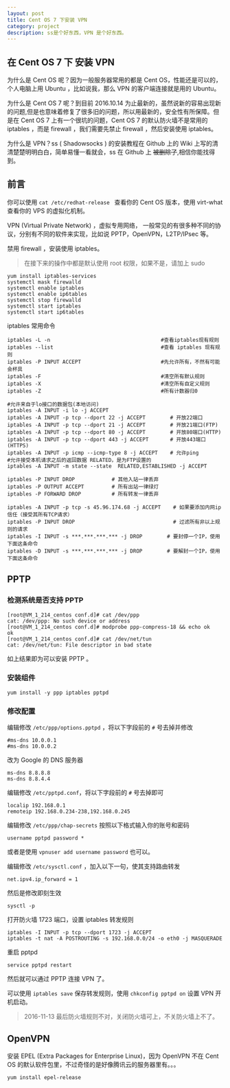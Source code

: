 ```yaml
---
layout: post
title: Cent OS 7 下安装 VPN
category: project
description: ss是个好东西，VPN 是个好东西。
---
```


## 在 Cent OS 7 下 安装 VPN

为什么是 Cent OS 呢？因为一般服务器常用的都是 Cent OS，性能还是可以的，个人电脑上用 Ubuntu ，比如说我，那么 VPN 的客户端连接就是用的 Ubuntu。

为什么是 Cent OS 7 呢？到目前 2016.10.14 为止最新的，虽然说新的容易出现新的问题,但是也意味着修复了很多旧的问题，所以用最新的，安全性有所保障。但是在 Cent OS 7 上有一个很坑的问题，Cent OS 7 的默认防火墙不是常用的 iptables ，而是 firewall ，我们需要先禁止 firewall ，然后安装使用 iptables。

为什么是 VPN？ss ( Shadowsocks ) 的安装教程在 Github 上的 Wiki 上写的清清楚楚明明白白，简单易懂一看就会，ss 在 Github 上 <del>被删除了</del>,相信你能找得到。

## 前言

你可以使用 `cat /etc/redhat-release ` 查看你的 Cent OS 版本，使用 virt-what 查看你的 VPS 的虚拟化机制。

VPN (Virtual Private Network) ，虚拟专用网络， 一般常见的有很多种不同的协议，分别有不同的软件来实现，比如说 PPTP，OpenVPN，L2TP/IPsec 等。

禁用 firewall ，安装使用 iptables。

> 在接下来的操作中都是默认使用 root 权限，如果不是，请加上 sudo

```
yum install iptables-services
systemctl mask firewalld
systemctl enable iptables
systemctl enable ip6tables
systemctl stop firewalld
systemctl start iptables
systemctl start ip6tables
```

iptables 常用命令

```
iptables -L -n                                    #查看iptables现有规则
iptables --list                                   #查看 iptables 现有规则
iptables -P INPUT ACCEPT            			  #先允许所有，不然有可能会杯具
iptables -F                                       #清空所有默认规则
iptables -X                                       #清空所有自定义规则
iptables -Z                                       #所有计数器归0

#允许来自于lo接口的数据包(本地访问)
iptables -A INPUT -i lo -j ACCEPT
iptables -A INPUT -p tcp --dport 22 -j ACCEPT        # 开放22端口
iptables -A INPUT -p tcp --dport 21 -j ACCEPT        # 开放21端口(FTP)
iptables -A INPUT -p tcp --dport 80 -j ACCEPT        # 开放80端口(HTTP)
iptables -A INPUT -p tcp --dport 443 -j ACCEPT       # 开放443端口(HTTPS)
iptables -A INPUT -p icmp --icmp-type 8 -j ACCEPT    # 允许ping
#允许接受本机请求之后的返回数据 RELATED，是为FTP设置的
iptables -A INPUT -m state --state  RELATED,ESTABLISHED -j ACCEPT

iptables -P INPUT DROP            # 其他入站一律丢弃
iptables -P OUTPUT ACCEPT         # 所有出站一律绿灯
iptables -P FORWARD DROP          # 所有转发一律丢弃

iptables -A INPUT -p tcp -s 45.96.174.68 -j ACCEPT    # 如果要添加内网ip信任（接受其所有TCP请求）
iptables -P INPUT DROP                                # 过滤所有非以上规则的请求
iptables -I INPUT -s ***.***.***.*** -j DROP        # 要封停一个IP，使用下面这条命令
iptables -D INPUT -s ***.***.***.*** -j DROP        # 要解封一个IP，使用下面这条命令
```

## PPTP

### 检测系统是否支持 PPTP 

```
[root@VM_1_214_centos conf.d]# cat /dev/ppp
cat: /dev/ppp: No such device or address
[root@VM_1_214_centos conf.d]# modprobe ppp-compress-18 && echo ok
ok
[root@VM_1_214_centos conf.d]# cat /dev/net/tun
cat: /dev/net/tun: File descriptor in bad state
```

如上结果即为可以安装 PPTP 。

### 安装组件

```
yum install -y ppp iptables pptpd
```

### 修改配置

编辑修改 `/etc/ppp/options.pptpd` ，将以下字段前的 `#` 号去掉并修改

```
#ms-dns 10.0.0.1
#ms-dns 10.0.0.2
```

改为 Google 的 DNS 服务器

```
ms-dns 8.8.8.8
ms-dns 8.8.4.4
```

编辑修改 `/etc/pptpd.conf`，将以下字段前的 `#` 号去掉即可

```
localip 192.168.0.1
remoteip 192.168.0.234-238,192.168.0.245
```

编辑修改 `/etc/ppp/chap-secrets` 按照以下格式输入你的账号和密码

```
username pptpd password *
```

或者是使用 `vpnuser add username password` 也可以。

编辑修改 `/etc/sysctl.conf` ，加入以下一句，使其支持路由转发

```
net.ipv4.ip_forward = 1
```

然后是修改即刻生效

```
sysctl -p
```

打开防火墙 1723 端口，设置 iptables 转发规则

```
iptables -I INPUT -p tcp --dport 1723 -j ACCEPT
iptables -t nat -A POSTROUTING -s 192.168.0.0/24 -o eth0 -j MASQUERADE
```

重启 pptpd

```
service pptpd restart
```

然后就可以通过 PPTP 连接 VPN 了。

可以使用 `iptables save` 保存转发规则，使用 `chkconfig pptpd on` 设置 VPN 开机启动。

> 2016-11-13 最后防火墙规则不对，关闭防火墙可上，不关防火墙上不了。

## OpenVPN

安装 EPEL (Extra Packages for Enterprise Linux)，因为 OpenVPN 不在 Cent OS 的默认软件包里，不过奇怪的是好像腾讯云的服务器里有。。。

```
yum install epel-release
```

####